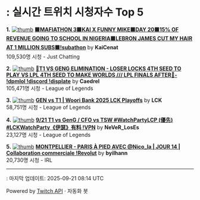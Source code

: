 # : 실시간 트위치 시청자수 Top 5

**1.** [![thumb](https://static-cdn.jtvnw.net/previews-ttv/live_user_kaicenat-320x180.jpg)](https://twitch.tv/KaiCenat)
**[🟦MAFIATHON 3🟦KAI X FUNNY MIKE🟦DAY 20🟦15% OF REVENUE GOING TO SCHOOL IN NIGERIA🟦LEBRON JAMES CUT MY HAIR AT 1 MILLION SUBS🟦!subathon](https://twitch.tv/KaiCenat)** by **KaiCenat**<br>109,530명 시청  - Just Chatting

**2.** [![thumb](https://static-cdn.jtvnw.net/previews-ttv/live_user_caedrel-320x180.jpg)](https://twitch.tv/Caedrel)
**[🔴T1 VS GENG ELIMINATION - LOSER LOCKS 4TH SEED TO PLAY VS LPL 4TH SEED TO MAKE WORLDS /// LPL FINALS AFTER🔴-  !dpmlol !discord !displate](https://twitch.tv/Caedrel)** by **Caedrel**<br>105,471명 시청  - League of Legends

**3.** [![thumb](https://static-cdn.jtvnw.net/previews-ttv/live_user_lck-320x180.jpg)](https://twitch.tv/LCK)
**[GEN vs T1 | Woori Bank 2025 LCK Playoffs](https://twitch.tv/LCK)** by **LCK**<br>58,751명 시청  - League of Legends

**4.** [![thumb](https://static-cdn.jtvnw.net/previews-ttv/live_user_never_loses-320x180.jpg)](https://twitch.tv/NeVeR_LosEs)
**[9/21 T1 vs GenG / CFO vs TSW  #WatchPartyLCP (優先) #LCKWatchParty《伊瑟》有料 !VPN](https://twitch.tv/NeVeR_LosEs)** by **NeVeR_LosEs**<br>23,127명 시청  - League of Legends

**5.** [![thumb](https://static-cdn.jtvnw.net/previews-ttv/live_user_byilhann-320x180.jpg)](https://twitch.tv/byilhann)
**[MONTPELLIER - PARIS À PIED AVEC @Nico_la | JOUR 14 | Collaboration commerciale !Revolut](https://twitch.tv/byilhann)** by **byilhann**<br>20,730명 시청  - IRL


---
: 마지막 업데이트: 2025-09-21 08:14 UTC

Powered by [Twitch API](https://dev.twitch.tv/docs/api/reference) · 자동화 봇